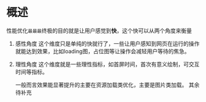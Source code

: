 # 概述

性能优化`最最最`终极的目的就是让用户感觉到**快**，这个快可以从两个角度来衡量
1. 感性角度
    这个维度只是单纯的快就行了，一些让用户感知到网页在运行的操作就能达到效果，比如loading图，占位图等让操作会减轻用户等待的焦急。
2. 理性角度
    这个维度就是一些理性指标，如首屏时间，首次有意义绘制，可交互时间等指标。



    一般而言效果能显著提升的主要在资源加载类优化，主要是图片类加载。
其余待补充



